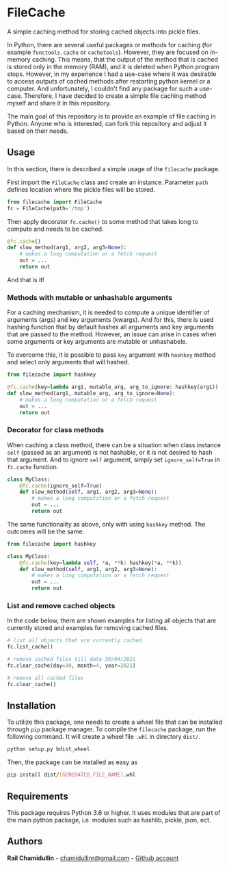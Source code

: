 # FileCache
A simple caching method for storing cached objects into pickle files.

In Python, there are several useful packages or methods for caching (for example `functools.cache` or `cachetools`).
However, they are focused on in-memory caching.
This means, that the output of the method that is cached is stored only in the memory (RAM),
and it is deleted when Python program stops.
However, in my experience I had a use-case where it was desirable to access outputs of cached methods
after restarting python kernel or a computer. And unfortunately, I couldn't find any package for such a use-case.
Therefore, I have decided to create a simple file caching method myself and share it in this repository.

The main goal of this repository is to provide an example of file caching in Python.
Anyone who is interested, can fork this repository and adjust it based on their needs.

## Usage
In this section, there is described a simple usage of the `filecache` package.

First import the `FileCache` class and create an instance. Parameter `path` defines location
where the pickle files will be stored. 

```python
from filecache import FileCache 
fc = FileCache(path='/tmp')
```

Then apply decorator `fc.cache()` to some method that takes long to compute and needs to be cached.

```python
@fc.cache()
def slow_method(arg1, arg2, arg3=None):
    # makes a long computation or a fetch request
    out = ...
    return out
```

And that is it!

### Methods with mutable or unhashable arguments

For a caching mechanism, it is needed to compute a unique identifier of arguments (args) and 
key arguments (kwargs). And for this, there is used hashing function that by default hashes
all arguments and key arguments that are passed to the method.
However, an issue can arise in cases when some arguments or key arguments are mutable or unhashabele. 

To overcome this, it is possible to pass `key` argument with `hashkey` method and select only
arguments that will hashed.

```python
from filecache import hashkey

@fc.cache(key=lambda arg1, mutable_arg, arg_to_ignore: hashkey(arg1))
def slow_method(arg1, mutable_arg, arg_to_ignore=None):
    # makes a long computation or a fetch request
    out = ...
    return out
```


### Decorator for class methods

When caching a class method, there can be a situation when class instance `self` (passed as an argument) 
is not hashable, or it is not desired to hash that argument. And to ignore `self` argument, 
simply set `ignore_self=True` in `fc.cache` function.

```python
class MyClass:
    @fc.cache(ignore_self=True)
    def slow_method(self, arg1, arg2, arg3=None):
        # makes a long computation or a fetch request
        out = ...
        return out
```

The same functionality as above, only with using `hashkey` method. The outcomes will be the same.

```python
from filecache import hashkey

class MyClass:
    @fc.cache(key=lambda self, *a, **k: hashkey(*a, **k))
    def slow_method(self, arg1, arg2, arg3=None):
        # makes a long computation or a fetch request
        out = ...
        return out
```


### List and remove cached objects
In the code below, there are shown examples for listing all objects that are currently stored
and examples for removing cached files.

```python
# list all objects that are currently cached
fc.list_cache()

# remove cached files till date 30/04/2021
fc.clear_cache(day=30, month=4, year=2021)

# remove all cached files
fc.clear_cache()
```


## Installation
To utilize this package, one needs to create a wheel file that can be installed through ``pip`` package manager.
To compile the `filecache` package, run the following command. It will create a wheel file ``.whl`` in directory ``dist/``.
``` bash
python setup.py bdist_wheel
```

Then, the package can be installed as easy as
``` bash
pip install dist/[GENERATED_FILE_NAME].whl
```

## Requirements
This package requires Python 3.6 or higher.
It uses modules that are part of the main python package,
i.e. modules such as hashlib, pickle, json, ect.


## Authors
**Rail Chamidullin** - chamidullinr@gmail.com  - [Github account](https://github.com/chamidullinr)
